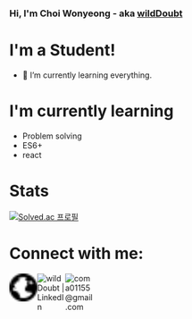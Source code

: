 ### Hi, I'm Choi Wonyeong - aka [wildDoubt][website]
<!--
**wildDoubt/wildDoubt** is a ✨ _special_ ✨ repository because its `README.md` (this file) appears on your GitHub profile.

Here are some ideas to get you started:

- 🔭 I’m currently working on ...
- 🌱 I’m currently learning ...
- 👯 I’m looking to collaborate on ...
- 🤔 I’m looking for help with ...
- 💬 Ask me about ...
- 📫 How to reach me: ...
- 😄 Pronouns: ...
- ⚡ Fun fact: ...
-->
<!--![GitHub stats](https://github-readme-stats.vercel.app/api?username=wildDoubt&show_icons=true&theme=monokai)
![Top Langs](https://github-readme-stats.vercel.app/api/top-langs/?username=wildDoubt&theme=monokai)
-->
# I'm a Student!
- 🌱 I’m currently learning everything.

# I'm currently learning
- Problem solving
- ES6+
- react

# Stats
[![Solved.ac 프로필](http://mazassumnida.wtf/api/v2/generate_badge?boj=vng598)](https://solved.ac/vng598)

<!-- [![codeforces](https://cp-logo.vercel.app/codeforces/wildDoubt)](https://codeforces.com/profile/wildDoubt) -->

# Connect with me:
  [<img align="left" alt="https://wilddoubt.github.io" width="50px" src="https://raw.githubusercontent.com/iconic/open-iconic/master/svg/globe.svg" />][website]
  [<img align="left" alt="wildDoubt | LinkedIn" width="50px" src="https://cdn.jsdelivr.net/npm/simple-icons@v3/icons/linkedin.svg" />][linkedin]
  [<img align="left" alt="coma01155@gmail.com" width="50px" src="https://cdn.jsdelivr.net/npm/simple-icons@3.13.0/icons/gmail.svg"/>][mail]

[go]: https://golang.org/
[python]: https://www.python.org/
[website]: https://wilddoubt.github.io/
[linkedin]: https://www.linkedin.com/in/wonyeong-choi-3a4543124/
[mail]: mailto:coma01155@gmail.com
[codeforce_handle]: https://codeforces.com/profile/wildDoubt

